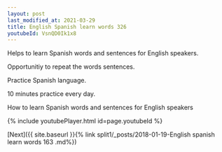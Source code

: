 ```yaml
---
layout: post
last_modified_at: 2021-03-29
title: English Spanish learn words 326 
youtubeId: VsnQD0Ik1x8
---
```

 
 
Helps to learn Spanish words and sentences for English speakers.

Opportunitiy to repeat the words sentences. 

Practice Spanish language. 
 
10 minutes practice every day. 
 
How to learn Spanish words and sentences for English speakers 
 
{% include youtubePlayer.html id=page.youtubeId %}
 
 
[Next]({{ site.baseurl }}{% link  split1/_posts/2018-01-19-English spanish learn words 163 .md%})
 
